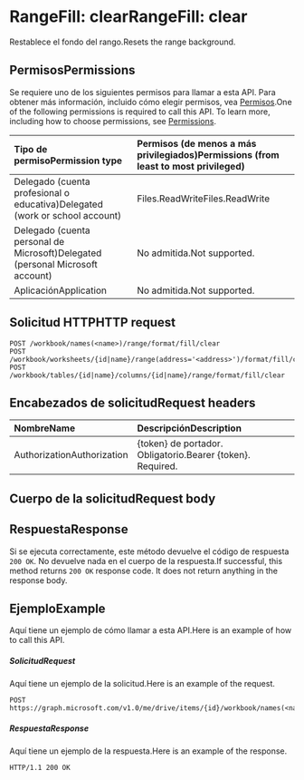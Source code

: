 # <a name="rangefill-clear"></a><span data-ttu-id="3d296-101">RangeFill: clear</span><span class="sxs-lookup"><span data-stu-id="3d296-101">RangeFill: clear</span></span>

<span data-ttu-id="3d296-102">Restablece el fondo del rango.</span><span class="sxs-lookup"><span data-stu-id="3d296-102">Resets the range background.</span></span>
## <a name="permissions"></a><span data-ttu-id="3d296-103">Permisos</span><span class="sxs-lookup"><span data-stu-id="3d296-103">Permissions</span></span>
<span data-ttu-id="3d296-p101">Se requiere uno de los siguientes permisos para llamar a esta API. Para obtener más información, incluido cómo elegir permisos, vea [Permisos](../../../concepts/permissions_reference.md).</span><span class="sxs-lookup"><span data-stu-id="3d296-p101">One of the following permissions is required to call this API. To learn more, including how to choose permissions, see [Permissions](../../../concepts/permissions_reference.md).</span></span>

|<span data-ttu-id="3d296-106">Tipo de permiso</span><span class="sxs-lookup"><span data-stu-id="3d296-106">Permission type</span></span>      | <span data-ttu-id="3d296-107">Permisos (de menos a más privilegiados)</span><span class="sxs-lookup"><span data-stu-id="3d296-107">Permissions (from least to most privileged)</span></span>              |
|:--------------------|:---------------------------------------------------------|
|<span data-ttu-id="3d296-108">Delegado (cuenta profesional o educativa)</span><span class="sxs-lookup"><span data-stu-id="3d296-108">Delegated (work or school account)</span></span> | <span data-ttu-id="3d296-109">Files.ReadWrite</span><span class="sxs-lookup"><span data-stu-id="3d296-109">Files.ReadWrite</span></span>    |
|<span data-ttu-id="3d296-110">Delegado (cuenta personal de Microsoft)</span><span class="sxs-lookup"><span data-stu-id="3d296-110">Delegated (personal Microsoft account)</span></span> | <span data-ttu-id="3d296-111">No admitida.</span><span class="sxs-lookup"><span data-stu-id="3d296-111">Not supported.</span></span>    |
|<span data-ttu-id="3d296-112">Aplicación</span><span class="sxs-lookup"><span data-stu-id="3d296-112">Application</span></span> | <span data-ttu-id="3d296-113">No admitida.</span><span class="sxs-lookup"><span data-stu-id="3d296-113">Not supported.</span></span> |

## <a name="http-request"></a><span data-ttu-id="3d296-114">Solicitud HTTP</span><span class="sxs-lookup"><span data-stu-id="3d296-114">HTTP request</span></span>
<!-- { "blockType": "ignored" } -->
```http
POST /workbook/names(<name>)/range/format/fill/clear
POST /workbook/worksheets/{id|name}/range(address='<address>')/format/fill/clear
POST /workbook/tables/{id|name}/columns/{id|name}/range/format/fill/clear

```
## <a name="request-headers"></a><span data-ttu-id="3d296-115">Encabezados de solicitud</span><span class="sxs-lookup"><span data-stu-id="3d296-115">Request headers</span></span>
| <span data-ttu-id="3d296-116">Nombre</span><span class="sxs-lookup"><span data-stu-id="3d296-116">Name</span></span>       | <span data-ttu-id="3d296-117">Descripción</span><span class="sxs-lookup"><span data-stu-id="3d296-117">Description</span></span>|
|:---------------|:----------|
| <span data-ttu-id="3d296-118">Authorization</span><span class="sxs-lookup"><span data-stu-id="3d296-118">Authorization</span></span>  | <span data-ttu-id="3d296-p102">{token} de portador. Obligatorio.</span><span class="sxs-lookup"><span data-stu-id="3d296-p102">Bearer {token}. Required.</span></span> |

## <a name="request-body"></a><span data-ttu-id="3d296-121">Cuerpo de la solicitud</span><span class="sxs-lookup"><span data-stu-id="3d296-121">Request body</span></span>

## <a name="response"></a><span data-ttu-id="3d296-122">Respuesta</span><span class="sxs-lookup"><span data-stu-id="3d296-122">Response</span></span>

<span data-ttu-id="3d296-p103">Si se ejecuta correctamente, este método devuelve el código de respuesta `200 OK`. No devuelve nada en el cuerpo de la respuesta.</span><span class="sxs-lookup"><span data-stu-id="3d296-p103">If successful, this method returns `200 OK` response code. It does not return anything in the response body.</span></span>

## <a name="example"></a><span data-ttu-id="3d296-125">Ejemplo</span><span class="sxs-lookup"><span data-stu-id="3d296-125">Example</span></span>
<span data-ttu-id="3d296-126">Aquí tiene un ejemplo de cómo llamar a esta API.</span><span class="sxs-lookup"><span data-stu-id="3d296-126">Here is an example of how to call this API.</span></span>
##### <a name="request"></a><span data-ttu-id="3d296-127">Solicitud</span><span class="sxs-lookup"><span data-stu-id="3d296-127">Request</span></span>
<span data-ttu-id="3d296-128">Aquí tiene un ejemplo de la solicitud.</span><span class="sxs-lookup"><span data-stu-id="3d296-128">Here is an example of the request.</span></span>
<!-- {
  "blockType": "request",
  "name": "rangefill_clear"
}-->
```http
POST https://graph.microsoft.com/v1.0/me/drive/items/{id}/workbook/names(<name>)/range/format/fill/clear
```

##### <a name="response"></a><span data-ttu-id="3d296-129">Respuesta</span><span class="sxs-lookup"><span data-stu-id="3d296-129">Response</span></span>
<span data-ttu-id="3d296-130">Aquí tiene un ejemplo de la respuesta.</span><span class="sxs-lookup"><span data-stu-id="3d296-130">Here is an example of the response.</span></span> 
<!-- {
  "blockType": "response",
  "truncated": true,
  "@odata.type": "microsoft.graph.none"
} -->
```http
HTTP/1.1 200 OK
```

<!-- uuid: 8fcb5dbc-d5aa-4681-8e31-b001d5168d79
2015-10-25 14:57:30 UTC -->
<!-- {
  "type": "#page.annotation",
  "description": "RangeFill: clear",
  "keywords": "",
  "section": "documentation",
  "tocPath": ""
}-->